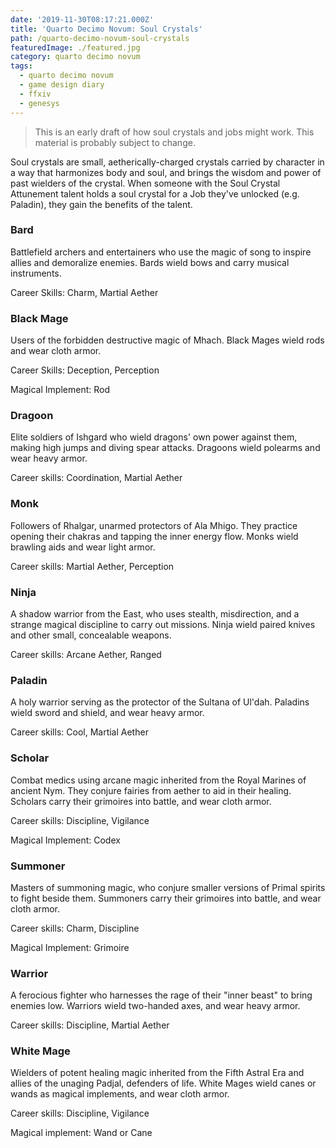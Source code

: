 ```yaml
---
date: '2019-11-30T08:17:21.000Z'
title: 'Quarto Decimo Novum: Soul Crystals'
path: /quarto-decimo-novum-soul-crystals
featuredImage: ./featured.jpg
category: quarto decimo novum
tags:
  - quarto decimo novum
  - game design diary
  - ffxiv
  - genesys
---
```

    


> This is an early draft of how soul crystals and jobs might work. This material is probably subject to change.

Soul crystals are small, aetherically-charged crystals carried by character in a way that harmonizes body and soul, and brings the wisdom and power of past wielders of the crystal. When someone with the Soul Crystal Attunement talent holds a soul crystal for a Job they've unlocked (e.g. Paladin), they gain the benefits of the talent.

### Bard

Battlefield archers and entertainers who use the magic of song to inspire allies and demoralize enemies. Bards wield bows and carry musical instruments.

Career Skills: Charm, Martial Aether

### Black Mage

Users of the forbidden destructive magic of Mhach. Black Mages wield rods and wear cloth armor.

Career Skills: Deception, Perception

Magical Implement: Rod

### Dragoon

Elite soldiers of Ishgard who wield dragons' own power against them, making high jumps and diving spear attacks. Dragoons wield polearms and wear heavy armor.

Career skills: Coordination, Martial Aether

### Monk

Followers of Rhalgar, unarmed protectors of Ala Mhigo. They practice opening their chakras and tapping the inner energy flow. Monks wield brawling aids and wear light armor.

Career skills: Martial Aether, Perception

### Ninja

A shadow warrior from the East, who uses stealth, misdirection, and a strange magical discipline to carry out missions. Ninja wield paired knives and other small, concealable weapons.

Career skills: Arcane Aether, Ranged

### Paladin

A holy warrior serving as the protector of the Sultana of Ul'dah. Paladins wield sword and shield, and wear heavy armor.

Career skills: Cool, Martial Aether

### Scholar

Combat medics using arcane magic inherited from the Royal Marines of ancient Nym. They conjure fairies from aether to aid in their healing. Scholars carry their grimoires into battle, and wear cloth armor.

Career skills: Discipline, Vigilance

Magical Implement: Codex

### Summoner

Masters of summoning magic, who conjure smaller versions of Primal spirits to fight beside them. Summoners carry their grimoires into battle, and wear cloth armor.

Career skills: Charm, Discipline

Magical Implement: Grimoire

### Warrior

A ferocious fighter who harnesses the rage of their "inner beast" to bring enemies low. Warriors wield two-handed axes, and wear heavy armor.

Career skills: Discipline, Martial Aether

### White Mage

Wielders of potent healing magic inherited from the Fifth Astral Era and allies of the unaging Padjal, defenders of life. White Mages wield canes or wands as magical implements, and wear cloth armor.

Career skills: Discipline, Vigilance

Magical implement: Wand or Cane


    